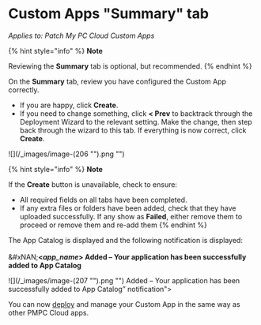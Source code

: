 # Custom Apps "Summary" tab

_Applies to: Patch My PC Cloud Custom Apps_

{% hint style="info" %}
**Note**

Reviewing the **Summary** tab is optional, but recommended.
{% endhint %}

On the **Summary** tab, review you have configured the Custom App correctly.

* If you are happy, click **Create**.
* If you need to change something, click **< Prev** to backtrack through the Deployment Wizard to the relevant setting. Make the change, then step back through the wizard to this tab. If everything is now correct, click **Create**.

!\[]\(/\_images/image-(206 "").png "")

{% hint style="info" %}
**Note**

If the **Create** button is unavailable, check to ensure:

* All required fields on all tabs have been completed.
* If any extra files or folders have been added, check that they have uploaded successfully. If any show as **Failed**, either remove them to proceed or remove them and re-add them
{% endhint %}

The App Catalog is displayed and the following notification is displayed:\
\
\&#xNAN;**<**_**app\_name**_**> Added – Your application has been successfully added to App Catalog**

!\[]\(/\_images/image-(207 "").png "") Added – Your application has been successfully added to App Catalog” notification">

You can now [deploy](../../cloud-deployments/) and manage your Custom App in the same way as other PMPC Cloud apps.
